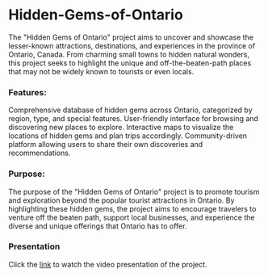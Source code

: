 # Hidden-Gems-of-Ontario
The "Hidden Gems of Ontario" project aims to uncover and showcase the lesser-known attractions, destinations, and experiences in the province of Ontario, Canada. From charming small towns to hidden natural wonders, this project seeks to highlight the unique and off-the-beaten-path places that may not be widely known to tourists or even locals.

### Features:

Comprehensive database of hidden gems across Ontario, categorized by region, type, and special features.
User-friendly interface for browsing and discovering new places to explore.
Interactive maps to visualize the locations of hidden gems and plan trips accordingly.
Community-driven platform allowing users to share their own discoveries and recommendations.

### Purpose:
The purpose of the "Hidden Gems of Ontario" project is to promote tourism and exploration beyond the popular tourist attractions in Ontario. By highlighting these hidden gems, the project aims to encourage travelers to venture off the beaten path, support local businesses, and experience the diverse and unique offerings that Ontario has to offer.

### Presentation
Click the [link](https://youtu.be/nNBFtiNNb4s) to watch the video presentation of the project.
